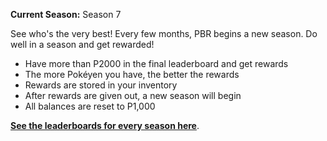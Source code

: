 **Current Season:** Season 7

See who's the very best!  Every few months, PBR begins a new season.  Do well in a season and get rewarded!

* Have more than P2000 in the final leaderboard and get rewards
* The more Pokéyen you have, the better the rewards
* Rewards are stored in your inventory
* After rewards are given out, a new season will begin
* All balances are reset to P1,000

[**See the leaderboards for every season here**](https://twitchplayspokemon.tv/leaderboard).